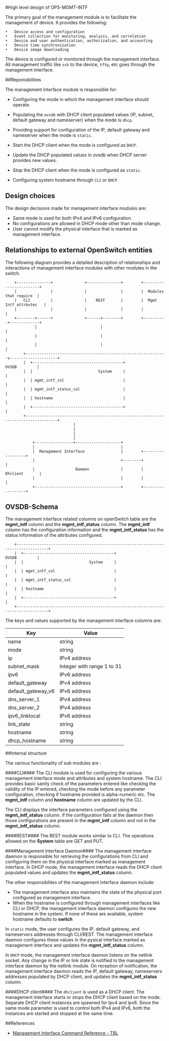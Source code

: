 #High level design of OPS-MGMT-INTF

The primary goal of the management module is to facilitate the management of device. It provides the following:

	•	Device access and configuration
	•	Event collection for monitoring, analysis, and correlation
	•	Device and user authentication, authorization, and accounting
	•	Device time synchronization
	•	Device image downloading

The device is configured or monitored through the management interface. All management traffic like `ssh` to the device, `tftp`, etc goes through the management interface.

##Reponsibilities

The management interface module is responsible for:

- Configuring the mode in which the management interface should operate.

- Populating the `ovsdb` with DHCP client populated values (IP, subnet, default gateway and nameserver) when the mode is `dhcp`.

-  Providing support for configuration of the IP, default gateway and nameserver when the mode is `static`.
- Start the DHCP client when the mode is configured as `DHCP`.

- Update the DHCP populated values in ovsdb when DHCP server provides new values.

- Stop the DHCP client when the mode is configured as `static`.

- Configuring system hostname through `CLI` or `DHCP`.


## Design choices

The design decisions made for management interface modules are:

- Same mode is used for both IPv4 and IPv6 configuration.
- No configurations are allowed in DHCP mode other than mode change.
- User cannot modify the physical interface that is marked as management interface.


Relationships to external OpenSwitch entities
---------------------------------------------
The following diagram provides a detailed description of relationships and interactions of management interface modules with other modules in the switch.
```ditaa
	+---------------+              +---------------+        +------------------------+
	|               |              |               |        |  Modules that require  |
	|   CLI         |              |    REST       |        |  Mgmt Intf attrbutes   |
	|               |              |               |        |                        |
	+--------+------+              +------+--------+        +----------+-------------+
	         |                            |                            |
	         |                            |                            |
	         |                            |                            |
	    +--------------------------------------------------------------v---------------------+
	    |  +----------------------------------------+                          OVSDB         |
	    |  |                             System     |                                        |
	    |  | mgmt_intf_col                          |                                        |
	    |  | mgmt_intf_status_col                   |                                        |
	    |  | hostname                               |                                        |
	    |  +----------------------------------------+                                        |
	    +------------------------------------------------------------------------------------+
	                          |
	                          |
	                          |
	                          |
	        +-----------------+--------------------+
	        |                                      |
	        |  Management Interface                |        +------------------+
	        |                                      +--------+                  |
	        |                  Daemon              |        |   Dhclient       |
	        |                                      |        |                  |
	        +--------------------------------------+        +------------------+
```


OVSDB-Schema
------------
The management interface related columns on openSwitch table are the **mgmt\_intf** column and the **mgmt\_intf\_status** column. The **mgmt\_intf** column has the configuration information and the **mgmt\_intf\_status** has the status information of the attributes configured.
```ditaa
	+------------------------------------------------------------------------------------+
	|  +----------------------------------------+                          OVSDB         |
	|  |                             System     |                                        |
	|  | mgmt_intf_col                          |                                        |
	|  | mgmt_intf_status_col                   |                                        |
	|  | hostname                               |                                        |
	|  +----------------------------------------+                                        |
	+------------------------------------------------------------------------------------+
```

The keys and values supported by the management interface columns are:

|    Key  |    Value       |
| --------|----------------|
| name      | string       |
| mode      | string       |
| ip      | IPv4 address   |
| subnet_mask    | Integer with range 1 to 31   |
| ipv6    | IPv6 address   |
| default_gateway      | IPv4 address   |
| default_gateway_v6    | IPv6 address   |
| dns_server_1      | IPv4 address   |
| dns_server_2    | IPv4 address   |
| ipv6_linklocal| IPv6 address   |
| link_state      | string       |
| hostname      | string       |
| dhcp_hostname      | string       |

##Internal structure

The various functionality of sub modules are :

####CLI####
The CLI module is used for configuring the various management interface mode and attributes and system hostname. The CLI provides basic sanity check of the parameters entered like checking the validity of the IP entered, checking the mode before any parameter configuration, checking if hostname provided is alpha-numeric etc. The **mgmt\_intf** column and **hostname** column are updated by the CLI.

The CLI displays the interface parameters configured using the **mgmt\_intf\_status** column. If the configuration fails at the daemon then those configurations are present in the **mgmt\_intf** column and not in the **mgmt\_intf\_status** column.

####REST####
The REST module works similar to CLI. The operations allowed on the **System** table are GET and PUT.

####Management Interface Daemon####
The management interface daemon is responsible for retrieving the configurations from CLI and configuring them on the physical interface marked as management interface. In DHCP mode, the management interface reads the DHCP client populated values and updates the **mgmt\_intf\_status** column.

The other responsibilites of the management interface daemon include:
- The management interface also maintains the state of the physical port configured as management interface.
- When the hostname is configured through management interfaces like CLI or DHCP, the management interface daemon configures the new hostname in the system. If none of these are available, system hostname defaults to **switch**

In `static` mode, the user configures the IP, default gateway, and nameservers addresses through CLI/REST. The management interface daemon configures these values in the pysical interface marked as management interface and updates the **mgmt\_intf\_status** column.

In `DHCP` mode, the management interface daemon listens on the netlink socket. Any change in the IP or link state is notified to the management interface daemon by the netlink module. On reception of notification, the management interface daemon reads the IP, default gateway, nameservers addresses populated by DHCP client, and updates the **mgmt\_intf\_status** column.

####DHCP client####
The `dhclient` is used as a DHCP client. The management interface starts or stops the DHCP client based on the mode. Separate DHCP client instances are spawned for Ipv4 and Ipv6. Since the same mode parameter is used to control both IPv4 and IPv6, both the instances are started and stopped at the same time.

##References

* [Management Interface Command Reference - TBL](http://www.openswitch.net/docs/redest1)
